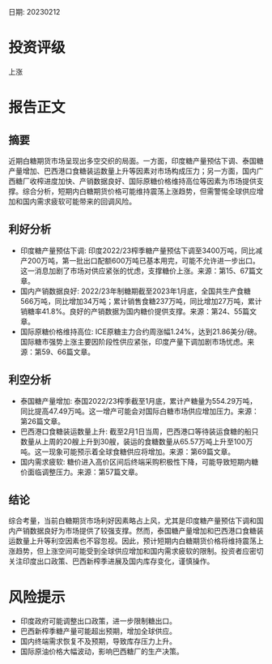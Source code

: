 
日期: 20230212

# 投资评级

上涨

# 报告正文

## 摘要

近期白糖期货市场呈现出多空交织的局面。一方面，印度糖产量预估下调、泰国糖产量增加、巴西港口食糖装运数量上升等因素对市场构成压力；另一方面，国内广西糖厂收榨进度加快、产销数据良好、国际原糖价格维持高位等因素为市场提供支撑。综合分析，短期内白糖期货价格可能维持震荡上涨趋势，但需警惕全球供应增加和国内需求疲软可能带来的回调风险。

## 利好分析

* 印度糖产量预估下调: 印度2022/23榨季糖产量预估下调至3400万吨，同比减产200万吨，第一批出口配额600万吨已基本用完，可能不允许进一步出口。这一消息加剧了市场对供应紧张的忧虑，支撑糖价上涨。来源：第15、67篇文章。
* 国内产销数据良好: 2022/23年制糖期截至2023年1月底，全国共生产食糖566万吨，同比增加34万吨；累计销售食糖237万吨，同比增加27万吨，累计销糖率41.8%。良好的产销数据为国内糖价提供支撑。来源：第24、55篇文章。
* 国际原糖价格维持高位: ICE原糖主力合约周涨幅1.24%，达到21.86美分/磅。国际糖市强势上涨主要因阶段性供应紧张，印度产量下调加剧市场忧虑。来源：第59、66篇文章。

## 利空分析

* 泰国糖产量增加: 泰国2022/23榨季截至1月底，累计产糖量为554.29万吨，同比提高47.49万吨。这一增产可能会对国际白糖市场供应增加压力。来源：第26篇文章。
* 巴西港口食糖装运数量上升: 截至2月1日当周，巴西港口等待装运食糖的船只数量从上周的20艘上升到30艘，装运的食糖数量从65.57万吨上升至100万吨。这一现象可能预示着全球食糖供应将增加。来源：第69篇文章。
* 国内需求疲软: 糖价进入高价区间后终端采购积极性下降，可能导致短期内糖价面临调整压力。来源：第57篇文章。

## 结论

综合考量，当前白糖期货市场利好因素略占上风，尤其是印度糖产量预估下调和国内产销数据良好为市场提供了较强支撑。然而，泰国糖产量增加和巴西港口食糖装运数量上升等利空因素也不容忽视。因此，预计短期内白糖期货价格将维持震荡上涨趋势，但上涨空间可能受到全球供应增加和国内需求疲软的限制。投资者应密切关注印度出口政策、巴西新榨季进展及国内库存变化，谨慎操作。

# 风险提示

* 印度政府可能调整出口政策，进一步限制糖出口。
* 巴西新榨季糖产量可能超出预期，增加全球供应。
* 国内终端需求恢复不及预期，导致库存压力上升。
* 国际原油价格大幅波动，影响巴西糖厂的生产决策。
